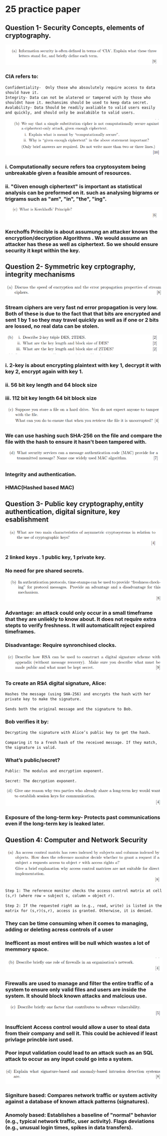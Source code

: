 # 25 practice paper

## Question 1- Security Concepts, elements of cryptography.

![img_29.png](img_29.png)

### CIA refers to:
    Confidentiality-  Only those who absoulutely require access to data should have it.
    Integrity- Data can not be alatered or tampered with by those who shouldnt have it. mechansims should be used to keep data secret.
    Avalability- Data Should be readily avaliable to valid users easily and quickly, and should only be avalabible to valid users.

![img_30.png](img_30.png)

### i. Computationally secure refers toa cryptosystem being unbreakable given a feasible amount of resources.
### ii. "Given enough ciphertext" is important as statistical analysis can be preformed on it. such as analysing bigrams or trigrams such as "am", "in", "the", "ing".

![img_31.png](img_31.png)

### Kerchoffs Princible is about assumung an attacker knows the encryption/decryption Algorithms . We would assume an attacker has these as well as ciphertext. So we should ensure security it kept within the key.

## Question 2- Symmetric key crptography, integrity mechanisms

![img_32.png](img_32.png)

### Stream ciphers are very fast nd error propagation is very low. Both of these is due to the fact that that bits are encrypted and sent 1 by 1 so they may travel quickly as well as if one or 2 bits are lossed, no real data can be stolen.

![img_33.png](img_33.png)

### i.  2-key  is about encrypting plaintext with key 1, decrypt it with key 2, encrypt again with key 1.

### ii. 56 bit key length and 64 block size

### iii. 112 bit key length 64 bit block size

![img_34.png](img_34.png)

### We can use hashing such SHA-256 on the file and compare the file with the hash to ensure it hasn't been tampered with. 

![img_35.png](img_35.png)

### Integrity and authentication. 
### HMAC(Hashed based MAC)

## Question 3- Public key cryptography,entity authentication, digital signiture, key esablishment

![img_36.png](img_36.png)

### 2 linked keys . 1 public key, 1 private key.
### No need for pre shared secrets.

![img_37.png](img_37.png)

### Advantage: an attack could only occur in a  small timeframe that they are unliekly to know about. It does not require extra stepts to verify freshness. It will automaticallt reject expired timeframes.
### Disadvantage: Require synronchised clocks.

![img_38.png](img_38.png)

### To create an RSA digital signature, Alice:

    Hashes the message (using SHA-256) and encrypts the hash with her private key to make the signature.

    Sends both the original message and the signature to Bob.

### Bob verifies it by:

    Decrypting the signature with Alice’s public key to get the hash.

    Comparing it to a fresh hash of the received message. If they match, the signature is valid.

### What’s public/secret?

    Public: The modulus and encryption exponent.

    Secret: The decryption exponent.

![img_39.png](img_39.png)
### Exposure of the long-term key- Protects past communications even if the long-term key is leaked later.


## Question 4: Computer and Network Security

![img_40.png](img_40.png)

    Step 1: The reference monitor checks the access control matrix at cell (s,r) (where row = subject s, column = object r).

    Step 2: If the requested right aa (e.g., read, write) is listed in the matrix for (s,r)(s,r), access is granted. Otherwise, it is denied.


### They can be time consuming when it comes to managing, adding or deleting acress controls of a user
### Inefficent as most entires will be null which wastes a lot of memmory space.

![img_42.png](img_42.png)

### Firewalls are used to manage and filter the entire traffic of a system to ensure only valid files and users are inside the system. It should block known attacks and malcious use.

![img_43.png](img_43.png)

### Insuffcient Access control would allow a user to steal data from their company and sell it. This could be achieved if least privlage princble isnt used.

### Poor input validation could lead to an attack such as an SQL attack to occur as any input could go into a system.

![img_44.png](img_44.png)

### Signiture based: Compares network traffic or system activity against a database of known attack patterns (signatures).

### Anomoly based:     Establishes a baseline of "normal" behavior (e.g., typical network traffic, user activity). Flags deviations (e.g., unusual login times, spikes in data transfers).